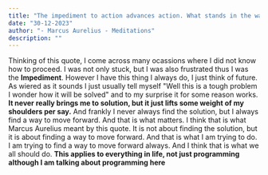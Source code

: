 ```yaml
---
title: "The impediment to action advances action. What stands in the way becomes the way."
date: "30-12-2023"
author: "- Marcus Aurelius - Meditations"
description: ""
---
```



Thinking of this quote, I come across many ocassions where I did not know how to proceed. I was not only stuck, but I was also frustrated thus I was the **Impediment**. However I have this thing I always do, I just think of future. As wiered as it sounds I just usually tell myself "Well this is a tough problem I wonder how it will be solved" and to my surprise it for some reason works. **It never really brings me to solution, but it just lifts some weight of my shoulders per say.**
And frankly I never always find the solution, but I always find a way to move forward. And that is what matters. I think that is what Marcus Aurelius meant by this quote. It is not about finding the solution, but it is about finding a way to move forward. And that is what I am trying to do. I am trying to find a way to move forward always. And I think that is what we all should do. **This applies to everything in life, not just programming although I am talking about programming here**
